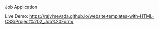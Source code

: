 Job Application

Live Demo: https://rajvimevada.github.io/website-templates-with-HTML-CSS/Project%202_Job%20Form/
